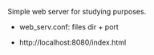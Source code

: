 Simple web server for studying purposes. <br />

+ web_serv.conf: files dir + port <br />

+ http://localhost:8080/index.html
